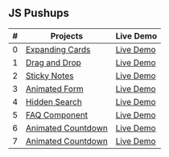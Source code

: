 <h2> JS Pushups </h2>

| #   | Projects                                                                                          | Live Demo                                                                     |
| --- | ------------------------------------------------------------------------------------------------- | ----------------------------------------------------------------------------- |
| 0   | [Expanding Cards](https://github.com/KristinaChausheva/jsPushUps/tree/main/expanding-cards)       | [Live Demo](https://kristinachausheva.github.io/jsPushUps/expanding-cards)    |
| 1   | [Drag and Drop](https://github.com/KristinaChausheva/jsPushUps/tree/main/dragAndDrop)             | [Live Demo](https://kristinachausheva.github.io/jsPushUps/dragAndDrop)        |
| 2   | [Sticky Notes](https://github.com/KristinaChausheva/jsPushUps/tree/main/sticky-notes)             | [Live Demo](https://kristinachausheva.github.io/jsPushUps/sticky-notes)       |
| 3   | [Animated Form](https://github.com/KristinaChausheva/jsPushUps/tree/main/animated-form)           | [Live Demo](https://kristinachausheva.github.io/jsPushUps/animated-form)      |
| 4   | [Hidden Search](https://github.com/KristinaChausheva/jsPushUps/tree/main/hidden-search)           | [Live Demo](https://kristinachausheva.github.io/jsPushUps/hidden-search)      |
| 5   | [FAQ Component](https://github.com/KristinaChausheva/jsPushUps/tree/main/FAQ)                     | [Live Demo](https://kristinachausheva.github.io/jsPushUps/FAQ)                |
| 6   | [Animated Countdown](https://github.com/KristinaChausheva/jsPushUps/tree/main/animated-countdown) | [Live Demo](https://kristinachausheva.github.io/jsPushUps/animated-countdown) |
| 7   | [Animated Countdown](https://github.com/KristinaChausheva/jsPushUps/tree/main/password-generator) | [Live Demo](https://kristinachausheva.github.io/jsPushUps/password-generator) |

